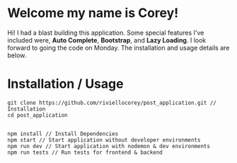 # Welcome my name is Corey!

Hi! I had a blast building this application. Some special features I've included were, **Auto Complete**, **Bootstrap**, and **Lazy Loading**. I look forward to going the code on Monday. The installation and usage details are below.


# Installation / Usage

    git clone https://github.com/riviellocorey/post_application.git // Installation
    cd post_application
    
    
    npm install // Install Dependencies
    npm start // Start application without developer environments
    npm run dev // Start application with nodemon & dev environments
    npm run tests // Run tests for frontend & backend

